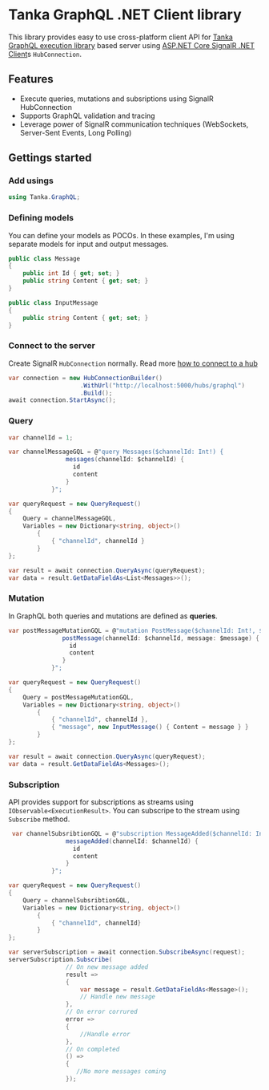 
Tanka GraphQL .NET Client library
=====================================

This library provides easy to use cross-platform client API for [Tanka GraphQL execution library](https://github.com/pekkah/tanka-graphql) based server using [ASP.NET Core SignalR .NET Client](https://docs.microsoft.com/en-us/aspnet/core/signalr/dotnet-client?view=aspnetcore-2.2)s `HubConnection`. 

## Features

- Execute queries, mutations and subsriptions using SignalR HubConnection
- Supports GraphQL validation and tracing
- Leverage power of SignalR communication techniques (WebSockets, Server-Sent Events, Long Polling) 

## Gettings started

### Add usings

```csharp
using Tanka.GraphQL;
```

### Defining models

You can define your models as POCOs. In these examples, I'm using separate models for input and output messages. 

```csharp
public class Message
{
    public int Id { get; set; }
    public string Content { get; set; }
}

public class InputMessage
{
    public string Content { get; set; }
}

```

### Connect to the server

Create SignalR `HubConnection` normally. Read more [how to connect to a hub](https://docs.microsoft.com/en-us/aspnet/core/signalr/dotnet-client?view=aspnetcore-2.2#connect-to-a-hub)

```csharp
var connection = new HubConnectionBuilder()
                    .WithUrl("http://localhost:5000/hubs/graphql")
                    .Build();
await connection.StartAsync();
```

### Query

```csharp
var channelId = 1;

var channelMessageGQL = @"query Messages($channelId: Int!) {
                messages(channelId: $channelId) {
                  id
                  content
                }
            }";

var queryRequest = new QueryRequest()
{
    Query = channelMessageGQL,
    Variables = new Dictionary<string, object>()
        {
            { "channelId", channelId }
        }
};

var result = await connection.QueryAsync(queryRequest);
var data = result.GetDataFieldAs<List<Messages>>();
````

### Mutation

In GraphQL both queries and mutations are defined as **queries**. 

```csharp
var postMessageMutationGQL = @"mutation PostMessage($channelId: Int!, $message: InputMessage) {
               postMessage(channelId: $channelId, message: $message) {
                 id
                 content
               }
            }";

var queryRequest = new QueryRequest()
{
    Query = postMessageMutationGQL,
    Variables = new Dictionary<string, object>()
        {
            { "channelId", channelId },
            { "message", new InputMessage() { Content = message } }
        }
};

var result = await connection.QueryAsync(queryRequest);
var data = result.GetDataFieldAs<Messages>();
```

### Subscription

API provides support for subscriptions as streams using `IObservable<ExecutionResult>`. You can subscripe to the stream using `Subscribe` method.

```csharp
 var channelSubsribtionGQL = @"subscription MessageAdded($channelId: Int!) {
                messageAdded(channelId: $channelId) {
                  id
                  content
                }
            }";

var queryRequest = new QueryRequest()
{
    Query = channelSubsribtionGQL,
    Variables = new Dictionary<string, object>()
        {
            { "channelId", channelId}
        }
};

var serverSubscription = await connection.SubscribeAsync(request);
serverSubscription.Subscribe(
                // On new message added
                result =>
                {
                    var message = result.GetDataFieldAs<Message>();
                    // Handle new message
                },
                // On error corrured
                error =>
                {
                    //Handle error
                },
                // On completed
                () =>
                {
                   //No more messages coming
                });
```
